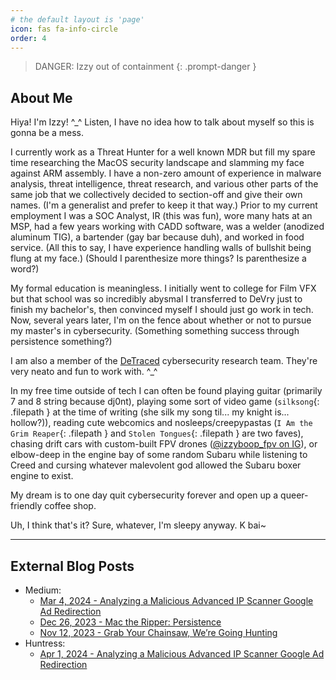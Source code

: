 ```yaml
---
# the default layout is 'page'
icon: fas fa-info-circle
order: 4
---
```


> DANGER: Izzy out of containment
{: .prompt-danger }

## About Me

Hiya! I'm Izzy! ^_^ Listen, I have no idea how to talk about myself so this is gonna be a mess.

I currently work as a Threat Hunter for a well known MDR but fill my spare time researching the MacOS security landscape and slamming my face against ARM assembly. I have a non-zero amount of experience in malware analysis, threat intelligence, threat research, and various other parts of the same job that we collectively decided to section-off and give their own names. (I'm a generalist and prefer to keep it that way.) Prior to my current employment I was a SOC Analyst, IR (this was fun), wore many hats at an MSP, had a few years working with CADD software, was a welder (anodized aluminum TIG), a bartender (gay bar because duh), and worked in food service. (All this to say, I have experience handling walls of bullshit being flung at my face.) (Should I parenthesize more things? Is parenthesize a word?)

My formal education is meaningless. I initially went to college for Film VFX but that school was so incredibly abysmal I transferred to DeVry just to finish my bachelor's, then convinced myself I should just go work in tech. Now, several years later, I'm on the fence about whether or not to pursue my master's in cybersecurity. (Something something success through persistence something?)

I am also a member of the [DeTraced](https://detraced.org) cybersecurity research team. They're very neato and fun to work with. ^_^

In my free time outside of tech I can often be found playing guitar (primarily 7 and 8 string because dj0nt), playing some sort of video game (`silksong`{: .filepath } at the time of writing (she silk my song til... my knight is... hollow?)), reading cute webcomics and nosleeps/creepypastas (`I Am the Grim Reaper`{: .filepath } and `Stolen Tongues`{: .filepath } are two faves), chasing drift cars with custom-built FPV drones ([@izzyboop_fpv on IG](https://www.instagram.com/izzyboop_fpv/)), or elbow-deep in the engine bay of some random Subaru while listening to Creed and cursing whatever malevolent god allowed the Subaru boxer engine to exist.

My dream is to one day quit cybersecurity forever and open up a queer-friendly coffee shop.

Uh, I think that's it? Sure, whatever, I'm sleepy anyway. K bai~

---

## External Blog Posts

- Medium:
    - [Mar 4, 2024 - Analyzing a Malicious Advanced IP Scanner Google Ad Redirection](https://medium.com/@izzyboop/analyzing-a-malicious-advance-ip-scanner-google-ad-redirection-124d7c9a0d87)
    - [Dec 26, 2023 - Mac the Ripper: Persistence](https://medium.com/@izzyboop/mac-the-ripper-persistence-01b2bb1dbc08)
    - [Nov 12, 2023 - Grab Your Chainsaw, We’re Going Hunting](https://medium.com/@izzyboop/grab-your-chainsaw-were-going-hunting-50a5c82cef5d)
- Huntress:
    - [Apr 1, 2024 - Analyzing a Malicious Advanced IP Scanner Google Ad Redirection](https://www.huntress.com/blog/analyzing-a-malicious-advanced-ip-scanner-google-ad-redirection)